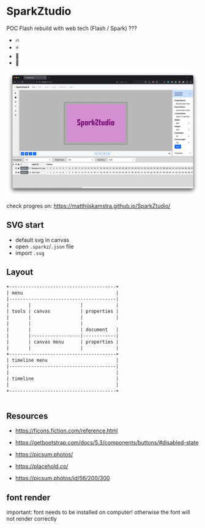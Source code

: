 # SparkZtudio

POC Flash rebuild with web tech (Flash / Spark) ???

- 🔥
- ⚡️
- 📸
- 🔋

![SparkZtudio](images/sparkztudio_v01.png)

check progres on: https://matthijskamstra.github.io/SparkZtudio/

## SVG start

- default svg in canvas
- open `.sparkz`/`.json` file
- import `.svg`

## Layout

```
+---------------------------------------+
| menu                                  |
|---------------------------------------|
|       |                  |            |
| tools | canvas           | properties |
|       |                  |            |
|       |                  |
|       |                  | document   |
|       |------------------|------------|
|       | canvas menu      | properties |
|       |                  |            |
+---------------------------------------+
| timeline menu                         |
|---------------------------------------|
|                                       |
| timeline                              |
|                                       |
+---------------------------------------+


```

## Resources

- https://ficons.fiction.com/reference.html
- https://getbootstrap.com/docs/5.3/components/buttons/#disabled-state
- https://picsum.photos/
- https://placehold.co/

- https://picsum.photos/id/56/200/300

## font render

important: font needs to be installed on computer! otherwise the font will not render correctly
